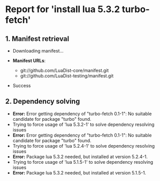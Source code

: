 # Report for 'install lua 5.3.2 turbo-fetch'


## 1. Manifest retrieval

- Downloading manifest...

- **Manifest URLs**:
    - git://github.com/LuaDist-core/manifest.git
    - git://github.com/LuaDist-testing/manifest.git
- Success

## 2. Dependency solving

- **Error:** Error getting dependency of "turbo-fetch 0.1-1": No suitable candidate for package "turbo" found.
- Trying to force usage of 'lua 5.3.2-1' to solve dependency resolving issues
- **Error:** Error getting dependency of "turbo-fetch 0.1-1": No suitable candidate for package "turbo" found.
- Trying to force usage of 'lua 5.2.4-1' to solve dependency resolving issues
- **Error:** Package lua 5.3.2 needed, but installed at version 5.2.4-1.
- Trying to force usage of 'lua 5.1.5-1' to solve dependency resolving issues
- **Error:** Package lua 5.3.2 needed, but installed at version 5.1.5-1.
